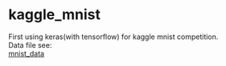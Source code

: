 # kaggle_mnist
First using keras(with tensorflow) for kaggle mnist competition.  
Data file see:  
[mnist_data](https://www.kaggle.com/c/digit-recognizer/data)

